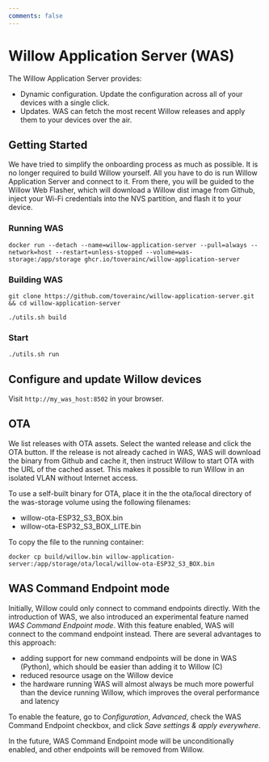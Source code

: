 ```yaml
---
comments: false
---
```


# Willow Application Server  (WAS)

The Willow Application Server provides:

- Dynamic configuration. Update the configuration across all of your devices with a single click.
- Updates. WAS can fetch the most recent Willow releases and apply them to your devices over the air.

## Getting Started

We have tried to simplify the onboarding process as much as possible. It is no longer required to build Willow yourself.
All you have to do is run Willow Application Server and connect to it. From there, you will be guided to the Willow Web Flasher, which will download a Willow dist image from Github, inject your Wi-Fi credentials into the NVS partition, and flash it to your device.

### Running WAS

```
docker run --detach --name=willow-application-server --pull=always --network=host --restart=unless-stopped --volume=was-storage:/app/storage ghcr.io/toverainc/willow-application-server
```

### Building WAS
```
git clone https://github.com/toverainc/willow-application-server.git && cd willow-application-server

./utils.sh build
```

### Start
```./utils.sh run```

## Configure and update Willow devices
Visit ```http://my_was_host:8502``` in your browser.

## OTA
We list releases with OTA assets. Select the wanted release and click the OTA button. If the release is not already cached in WAS, WAS will download the binary from Github and cache it, then instruct Willow to start OTA with the URL of the cached asset. This makes it possible to run Willow in an isolated VLAN without Internet access.

To use a self-built binary for OTA, place it in the the ota/local directory of the was-storage volume using the following filenames:
* willow-ota-ESP32_S3_BOX.bin
* willow-ota-ESP32_S3_BOX_LITE.bin

To copy the file to the running container:

```
docker cp build/willow.bin willow-application-server:/app/storage/ota/local/willow-ota-ESP32_S3_BOX.bin
```

## WAS Command Endpoint mode

Initially, Willow could only connect to command endpoints directly. With the introduction of WAS, we also introduced an experimental feature named _WAS Command Endpoint mode_. With this feature enabled, WAS will connect to the command endpoint instead. There are several advantages to this approach:

* adding support for new command endpoints will be done in WAS (Python), which should be easier than adding it to Willow (C)
* reduced resource usage on the Willow device
* the hardware running WAS will almost always be much more powerful than the device running Willow, which improves the overal performance and latency

To enable the feature, go to _Configuration_, _Advanced_, check the WAS Command Endpoint checkbox, and click _Save settings & apply everywhere_.

In the future, WAS Command Endpoint mode will be unconditionally enabled, and other endpoints will be removed from Willow.
